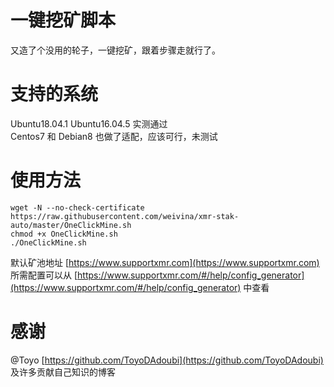 # 一键挖矿脚本
又造了个没用的轮子，一键挖矿，跟着步骤走就行了。

# 支持的系统
Ubuntu18.04.1  Ubuntu16.04.5 实测通过
<br>Centos7 和 Debian8 也做了适配，应该可行，未测试

# 使用方法
```
wget -N --no-check-certificate https://raw.githubusercontent.com/weivina/xmr-stak-auto/master/OneClickMine.sh
chmod +x OneClickMine.sh
./OneClickMine.sh
```
默认矿池地址 [https://www.supportxmr.com](https://www.supportxmr.com)
<br>所需配置可以从 [https://www.supportxmr.com/#/help/config_generator](https://www.supportxmr.com/#/help/config_generator) 中查看

# 感谢
@Toyo [https://github.com/ToyoDAdoubi](https://github.com/ToyoDAdoubi)
<br>及许多贡献自己知识的博客
